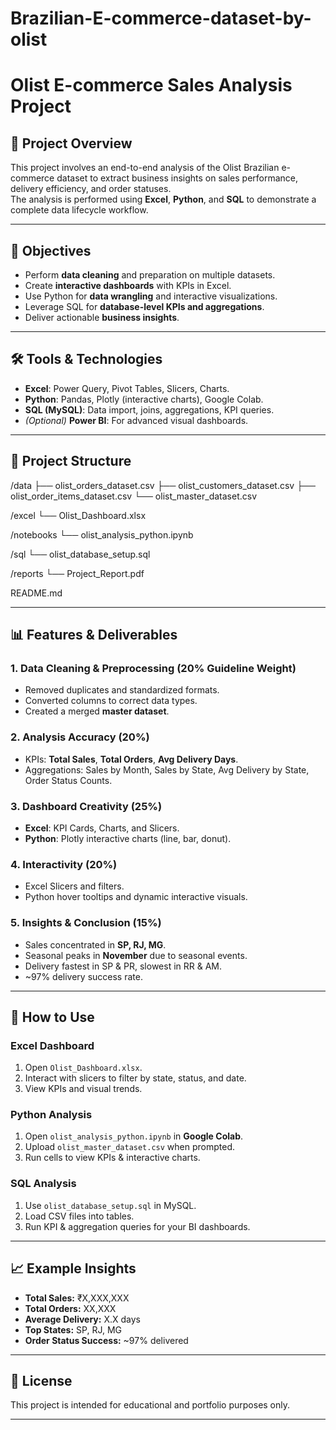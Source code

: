 # Brazilian-E-commerce-dataset-by-olist
# Olist E-commerce Sales Analysis Project

## 📌 Project Overview
This project involves an end-to-end analysis of the Olist Brazilian e-commerce dataset to extract business insights on sales performance, delivery efficiency, and order statuses.  
The analysis is performed using **Excel**, **Python**, and **SQL** to demonstrate a complete data lifecycle workflow.

---

## 🎯 Objectives
- Perform **data cleaning** and preparation on multiple datasets.
- Create **interactive dashboards** with KPIs in Excel.
- Use Python for **data wrangling** and interactive visualizations.
- Leverage SQL for **database-level KPIs and aggregations**.
- Deliver actionable **business insights**.

---

## 🛠 Tools & Technologies
- **Excel**: Power Query, Pivot Tables, Slicers, Charts.
- **Python**: Pandas, Plotly (interactive charts), Google Colab.
- **SQL (MySQL)**: Data import, joins, aggregations, KPI queries.
- *(Optional)* **Power BI**: For advanced visual dashboards.

---

## 📂 Project Structure
/data
├── olist_orders_dataset.csv
├── olist_customers_dataset.csv
├── olist_order_items_dataset.csv
└── olist_master_dataset.csv

/excel
└── Olist_Dashboard.xlsx

/notebooks
└── olist_analysis_python.ipynb

/sql
└── olist_database_setup.sql

/reports
└── Project_Report.pdf

README.md

---

## 📊 Features & Deliverables

### 1. Data Cleaning & Preprocessing (20% Guideline Weight)
- Removed duplicates and standardized formats.
- Converted columns to correct data types.
- Created a merged **master dataset**.

### 2. Analysis Accuracy (20%)
- KPIs: **Total Sales**, **Total Orders**, **Avg Delivery Days**.
- Aggregations: Sales by Month, Sales by State, Avg Delivery by State, Order Status Counts.

### 3. Dashboard Creativity (25%)
- **Excel**: KPI Cards, Charts, and Slicers.
- **Python**: Plotly interactive charts (line, bar, donut).

### 4. Interactivity (20%)
- Excel Slicers and filters.
- Python hover tooltips and dynamic interactive visuals.

### 5. Insights & Conclusion (15%)
- Sales concentrated in **SP, RJ, MG**.
- Seasonal peaks in **November** due to seasonal events.
- Delivery fastest in SP & PR, slowest in RR & AM.
- ~97% delivery success rate.

---

## 🚀 How to Use

### **Excel Dashboard**
1. Open `Olist_Dashboard.xlsx`.
2. Interact with slicers to filter by state, status, and date.
3. View KPIs and visual trends.

### **Python Analysis**
1. Open `olist_analysis_python.ipynb` in **Google Colab**.
2. Upload `olist_master_dataset.csv` when prompted.
3. Run cells to view KPIs & interactive charts.

### **SQL Analysis**
1. Use `olist_database_setup.sql` in MySQL.
2. Load CSV files into tables.
3. Run KPI & aggregation queries for your BI dashboards.

---

## 📈 Example Insights
- **Total Sales:** ₹X,XXX,XXX
- **Total Orders:** XX,XXX
- **Average Delivery:** X.X days
- **Top States:** SP, RJ, MG
- **Order Status Success:** ~97% delivered

---

## 📜 License
This project is intended for educational and portfolio purposes only.

---
